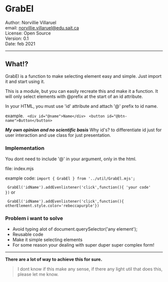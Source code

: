 # GrabEl
 
 Author: Norvillie Villaruel\
 email: norvillie.villaruel@edu.sait.ca\
 License: Open Source\
 Version: 0.1\
 Date: feb 2021

 --- 
## What!?

GrabEl is a function to make selecting element easy and simple.
Just import it and start using it.

This is a module, but you can easily recreate this and make it a function.
It will only select elements with @prefix at the start of an id attribute.



In your HTML, you must use 'id' attribute and attach '@' prefix to id name. 

example.
 ` <div id="@name">Name</div>`
 ` <button id="@btn-name">Button</button>`


 ***My own opinion and no scientific basis***
Why id's? to differentiate id just for user interaction
and use class for just presentation.





### Implementation
You dont need to include '@' in your argument, only in the html.

file: index.mjs

example code:
`
import { GrabEl } from '../util/GrabEl.mjs';
 `

` 
  GrabEl('idName').addEvenlistener('click',function(){
          'your code'          
     })
 `
 or


 ` GrabEl('idName').addEvenlistener('click',function(){ otherElement.style.color='rebeccapurple'})`
 

### Problem i want to solve

- Avoid typing alot of document.querySelector('any element');
- Reusable code
- Make it simple selecting elements
- For some reason your dealing with super duper super complex form!


---
**There are a lot of way to achieve this for sure.**
>I dont know if this make any sense, if there any light util that does this, please let me know.